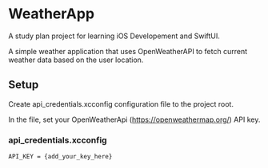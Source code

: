 #  WeatherApp

A study plan project for learning iOS Developement and SwiftUI. 

A simple weather application that uses OpenWeatherAPI to fetch current weather data based on the user location.

## Setup

Create api_credentials.xcconfig configuration file to the project root.

In the file, set your OpenWeatherApi (https://openweathermap.org/) API key.

### api_credentials.xcconfig

    API_KEY = {add_your_key_here}

